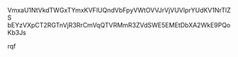VmxaU1NtVkdTWGxTYmxKVFlUQndVbFpyVWtOVVJrVjVUVlprYUdKV1NrTlZS
bEYzVXpCT2RGTnVjR3RrCmVqQTVRMmR3ZVdSWE5EMEtDbXA2WkE9PQoKb3Js

rqf